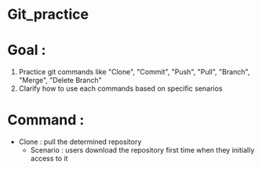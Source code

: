 # Git_practice

# Goal : 
1. Practice git commands like "Clone", "Commit", "Push", "Pull", "Branch", "Merge", "Delete Branch"
2. Clarify how to use each commands based on specific senarios

# Command :

* Clone : pull the determined repository 
    * Scenario : users download the repository first time when they initially access to it





